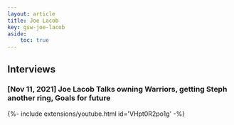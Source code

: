 ```yaml
---
layout: article
title: Joe Lacob
key: gsw-joe-lacob
aside:
    toc: true
---
```


## Interviews

### [Nov 11, 2021] Joe Lacob Talks owning Warriors, getting Steph another ring, Goals for future

<div>{%- include extensions/youtube.html id='VHpt0R2po1g' -%}</div>
